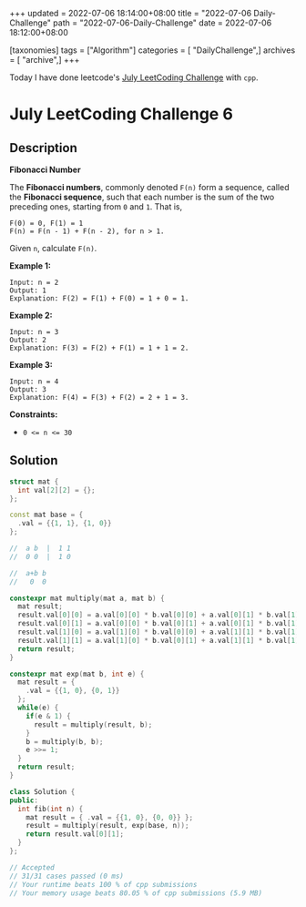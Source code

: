 +++
updated = 2022-07-06 18:14:00+08:00
title = "2022-07-06 Daily-Challenge"
path = "2022-07-06-Daily-Challenge"
date = 2022-07-06 18:12:00+08:00

[taxonomies]
tags = ["Algorithm"]
categories = [ "DailyChallenge",]
archives = [ "archive",]
+++

Today I have done leetcode's [July LeetCoding Challenge](https://leetcode.com/problems/fibonacci-number/) with `cpp`.

<!-- more -->

# July LeetCoding Challenge 6

## Description

**Fibonacci Number**

The **Fibonacci numbers**, commonly denoted `F(n)` form a sequence, called the **Fibonacci sequence**, such that each number is the sum of the two preceding ones, starting from `0` and `1`. That is,

```
F(0) = 0, F(1) = 1
F(n) = F(n - 1) + F(n - 2), for n > 1.
```

Given `n`, calculate `F(n)`.

 

**Example 1:**

```
Input: n = 2
Output: 1
Explanation: F(2) = F(1) + F(0) = 1 + 0 = 1.
```

**Example 2:**

```
Input: n = 3
Output: 2
Explanation: F(3) = F(2) + F(1) = 1 + 1 = 2.
```

**Example 3:**

```
Input: n = 4
Output: 3
Explanation: F(4) = F(3) + F(2) = 2 + 1 = 3.
```

 

**Constraints:**

- `0 <= n <= 30`

## Solution

``` cpp
struct mat {
  int val[2][2] = {};
};

const mat base = {
  .val = {{1, 1}, {1, 0}}
};

//  a b  |  1 1 
//  0 0  |  1 0

//  a+b b
//   0  0

constexpr mat multiply(mat a, mat b) {
  mat result;
  result.val[0][0] = a.val[0][0] * b.val[0][0] + a.val[0][1] * b.val[1][0];
  result.val[0][1] = a.val[0][0] * b.val[0][1] + a.val[0][1] * b.val[1][1];
  result.val[1][0] = a.val[1][0] * b.val[0][0] + a.val[1][1] * b.val[1][0];
  result.val[1][1] = a.val[1][0] * b.val[0][1] + a.val[1][1] * b.val[1][1];
  return result;
}

constexpr mat exp(mat b, int e) {
  mat result = {
    .val = {{1, 0}, {0, 1}}
  };
  while(e) {
    if(e & 1) {
      result = multiply(result, b);
    }
    b = multiply(b, b);
    e >>= 1;
  }
  return result;
}

class Solution {
public:
  int fib(int n) {
    mat result = { .val = {{1, 0}, {0, 0}} };
    result = multiply(result, exp(base, n));
    return result.val[0][1];
  }
};

// Accepted
// 31/31 cases passed (0 ms)
// Your runtime beats 100 % of cpp submissions
// Your memory usage beats 80.05 % of cpp submissions (5.9 MB)
```
